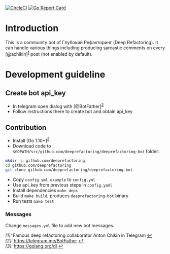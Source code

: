 [![CircleCI](https://circleci.com/gh/deeprefactoring/deeprefactoring-bot/tree/master.svg?style=svg&circle-token=0e2f1cd5497fa9397ce7905df9fe92a2ad4ca86a)](https://circleci.com/gh/deeprefactoring/deeprefactoring-bot/tree/master)
[![Go Report Card](https://goreportcard.com/badge/github.com/deeprefactoring/deeprefactoring-bot)](https://goreportcard.com/report/github.com/deeprefactoring/deeprefactoring-bot)

# Introduction
This is a community bot of Глубокий Рефакторинг (Deep Refactoring). It can handle various things including producing sarcastic comments on every [@achikin]<sup name="a1">[1](#f1)</sup> post (not enabled by default).

# Development guideline
## Create bot api_key
* In telegram open dialog with [@BotFather]<sup name="a2">[2](#f2)</sup>
* Follow instructions there to create bot and obtain api_key

## Contribution
* Install [Go 1.10+]<sup name="a3">[3](#f3)</sup>
* Download code to `$GOPATH/src/github.com/deeprefactoring/deeprefactoring-bot` folder:
```bash
mkdir -p github.com/deeprefactoring
cd github.com/deeprefactoring
git clone github.com/deeprefactoring/deeprefactoring-bot
```
* Copy `config.yml.example` to `config.yml`
* Use api_key from previous steps in `config.yaml`
* Install dependencies `make deps`
* Build `make build`, produces `deeprefactoring-bot` binary
* Run tests `make test`

### Messages

Change `messages.yml` file to add new bot messages.

<i name="f1">[1]:</i> Famous deep refactoring collaborator Anton Chikin in Telegram [↩](#a1)
<br>
<i name="f2">[2]:</i> https://telegram.me/BotFather [↩](#a2)
<br>
<i name="f3">[3]:</i> https://golang.org/dl [↩](#a3)

